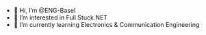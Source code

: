 - 👋 Hi, I’m @ENG-Basel
- 👀 I’m interested in Full Stuck.NET
- 🌱 I’m currently learning Electronics & Communication Engineering

<!---
ENG-Basel/ENG-Basel is a ✨ special ✨ repository because its `README.md` (this file) appears on your GitHub profile.
You can click the Preview link to take a look at your changes.
--->

